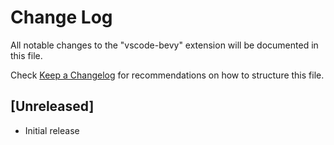 # Change Log

All notable changes to the "vscode-bevy" extension will be documented in this file.

Check [Keep a Changelog](http://keepachangelog.com/) for recommendations on how to structure this file.

## [Unreleased]

- Initial release